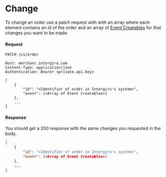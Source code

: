 # Change

To change an order use a patch request with with an array where each element contains an id of the order and an array of [Event Creatables](./reference.html#event) for that changes you want to be made.

#### Request 
``` {1} JSON
PATCH /v1/order

Host: merchant.intergiro.com
Content-Type: application/json
Authentication: Bearer <private.api.key>

[
    {
        "id": "<Identifier of order in Intergiro's system>",
        "event": [<Array of Event Creatables>]
    },
    ...
]
```

#### Response 

You should get a 200 response with the same changes you requested in the body.

``` json
[
    {
        "id": "<Identifier of order in Intergiro's system>",
        "event": [<Array of Event Creatables>]
    },
    ...
]
```